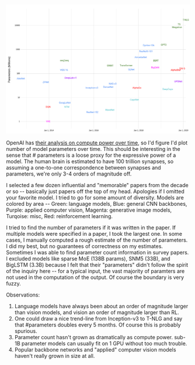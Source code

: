 ![](https://raw.githubusercontent.com/ricsonc/parameter-count-trend/master/params.png)

OpenAI has [their analysis on compute power over time](https://openai.com/blog/ai-and-compute/), so I'd figure I'd plot number of model parameters over time. This should be interesting in the sense that # parameters is a loose proxy for the expressive power of a model. The human brain is estimated to have 100 trillion synapses, so assuming a one-to-one correspondence between synapses and parameters, we're only 3-4 orders of magnitude off. 

I selected a few dozen influential and "memorable" papers from the decade or so -- basically just papers off the top of my head. Apologies if I omitted your favorite model. I tried to go for some amount of diversity. Models are colored by area -- Green: language models, Blue: general CNN backbones, Purple: applied computer vision, Magenta: generative image models, Turqoise: misc, Red: reinforcement learning.

I tried to find the number of parameters if it was written in the paper. If multiple models were specified in a paper, I took the largest one. In some cases, I manually computed a rough estimate of the number of parameters. I did my best, but no guarantees of correctness on my estimates. Sometimes I was able to find parameter count information in survey papers. I excluded models like sparse MoE (138B params), SNM5 (33B), and BigLSTM (3.3B) because I felt that their "parameters" didn't follow the spirit of the inquiry here -- for a typical input, the vast majority of paramters are not used in the computation of the output. Of course the boundary is very fuzzy. 

Observations:

1. Language models have always been about an order of magnitude larger than vision models, and vision an order of magnitude larger than RL.
2. One could draw a nice trend-line from Inception-v3 to T-NLG and say that #parameters doubles every 5 months. Of course this is probably spurious.
3. Parameter count hasn't grown as dramatically as compute power. sub-1B parameter models can usually fit on 1 GPU without too much trouble.
4. Popular backbone networks and "applied" computer vision models haven't really grown in size at all. 


